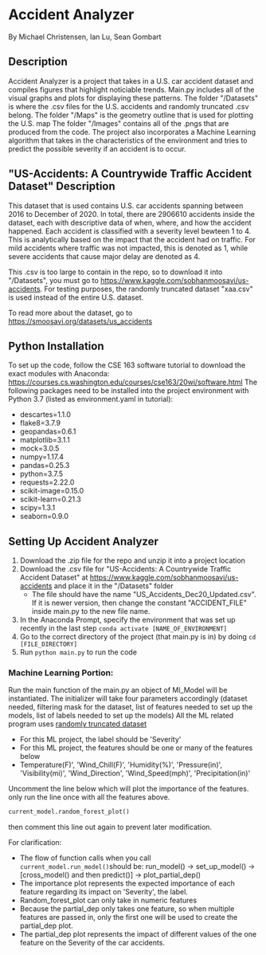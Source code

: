 # Accident Analyzer
By Michael Christensen, Ian Lu, Sean Gombart

## Description
Accident Analyzer is a project that takes in a U.S. car accident dataset and compiles figures that highlight noticiable trends.
Main.py includes all of the visual graphs and plots for displaying these patterns.
The folder "/Datasets" is where the .csv files for the U.S. accidents and randomly truncated .csv belong.
The folder "/Maps" is the geometry outline that is used for plotting the U.S. map
The folder "/Images" contains all of the .pngs that are produced from the code.
The project also incorporates a Machine Learning algorithm that takes in the characteristics of the environment and tries to predict
the possible severity if an accident is to occur.

## "US-Accidents: A Countrywide Traffic Accident Dataset" Description
This dataset that is used contains U.S. car accidents spanning between 2016 to December of 2020.
In total, there are 2906610 accidents inside the dataset, each with descriptive data of when, where, and how the accident happened.
Each accident is classified with a severity level bewteen 1 to 4. This is analytically based on the impact that the accident had on traffic.
For mild accidents where traffic was not impacted, this is denoted as 1, while severe accidents that cause major delay are denoted as 4.

This .csv is too large to contain in the repo, so to download it into "/Datasets", you must go to https://www.kaggle.com/sobhanmoosavi/us-accidents. For testing purposes, the 
randomly truncated dataset "xaa.csv" is used instead of the entire U.S. dataset.

To read more about the dataset, go to https://smoosavi.org/datasets/us_accidents

## Python Installation
To set up the code, follow the CSE 163 software tutorial to download the exact modules with Anaconda:
https://courses.cs.washington.edu/courses/cse163/20wi/software.html
The following packages need to be installed into the project environment with Python 3.7 (listed as environment.yaml in tutorial):
 - descartes=1.1.0
 - flake8=3.7.9
 - geopandas=0.6.1
 - matplotlib=3.1.1
 - mock=3.0.5
 - numpy=1.17.4
 - pandas=0.25.3
 - python=3.7.5
 - requests=2.22.0
 - scikit-image=0.15.0
 - scikit-learn=0.21.3
 - scipy=1.3.1
 - seaborn=0.9.0


## Setting Up Accident Analyzer
1. Download the .zip file for the repo and unzip it into a project location
2. Download the .csv file for "US-Accidents: A Countrywide Traffic Accident Dataset" at https://www.kaggle.com/sobhanmoosavi/us-accidents and place it in the "/Datasets" folder
   - The file should have the name "US_Accidents_Dec20_Updated.csv". If it is newer version, then change the constant "ACCIDENT_FILE" inside main.py to the new file name.
3. In the Anaconda Prompt, specify the environment that was set up recently in the last step `conda activate [NAME_OF_ENVIRONMENT]`
4. Go to the correct directory of the project (that main.py is in) by doing `cd [FILE_DIRECTORY]`
5. Run `python main.py` to run the code

### Machine Learning Portion:

Run the main function of the main.py
an object of Ml_Model will be instantiated.
The initializer will take four parameters accordingly
(dataset needed, filtering mask for the dataset, list of features needed to set up the models, list of labels needed to set up the models)
All the ML related program uses [randomly truncated dataset](https://raw.githubusercontent.com/MaxPowerfulness/Car-accident-prediction-model/main/Datasets/xaa.csv)

- For this ML project, the label should be 'Severity'
- For this ML project, the features should be one or many of the features below
- Temperature(F)', 'Wind_Chill(F)',
  'Humidity(%)', 'Pressure(in)', 'Visibility(mi)',
  'Wind_Direction', 'Wind_Speed(mph)', 'Precipitation(in)'

Uncomment the line below which will plot the importance of the features.
only run the line once with all the features above.

```python
current_model.random_forest_plot()
```

then comment this line out again to prevent later modification.

For clarification:

- The flow of function calls when you call `current_model.run_model()`should be: run_model() -> set_up_model() -> [cross_model() and then predict()] -> plot_partial_dep()
- The importance plot represents the expected importance of each feature regarding its impact on 'Severity', the label.
- Random_forest_plot can only take in numeric features
- Because the partial_dep only takes one feature, so when multiple features are passed in, only the first one will be used to create the partial_dep plot.
- The partial_dep plot represents the impact of different values of the one feature on the Severity of the car accidents.

